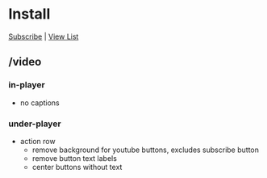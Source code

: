 # Install

[Subscribe](https://subscribe.adblockplus.org/?location=https%3A%2F%2Fneuter.mchang.xyz%2Ffilter%2Frequests&title=yt-neuter%20requests) | [View List](https://neuter.mchang.xyz/filter/requests)

## /video
### in-player
  * no captions
### under-player
* action row
  * remove background for youtube buttons, excludes subscribe button
  * remove button text labels
  * center buttons without text